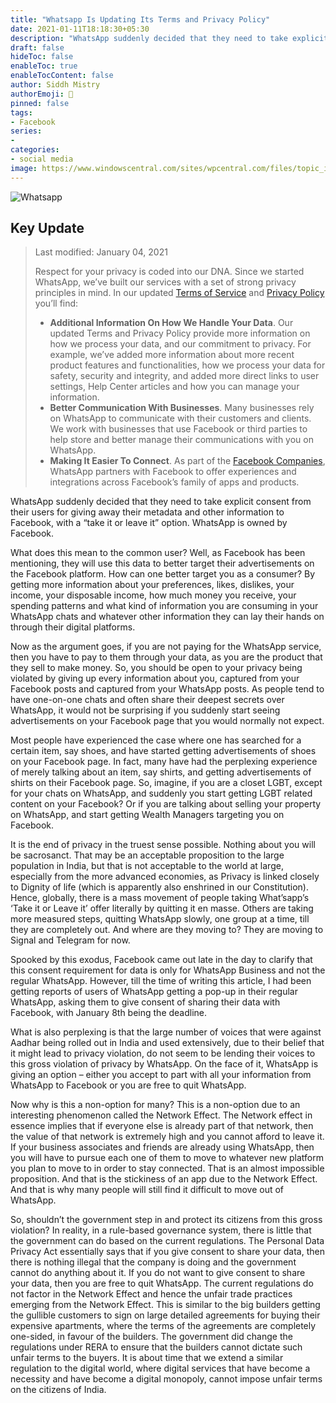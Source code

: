 ```yaml
---
title: "Whatsapp Is Updating Its Terms and Privacy Policy"
date: 2021-01-11T18:18:30+05:30
description: "WhatsApp suddenly decided that they need to take explicit consent from their users for giving away their metadata and other information to Facebook, with a “take it or leave it” option. WhatsApp is owned by Facebook."
draft: false
hideToc: false
enableToc: true
enableTocContent: false
author: Siddh Mistry
authorEmoji: 🤯
pinned: false
tags:
- Facebook
series:
-
categories:
- social media
image: https://www.windowscentral.com/sites/wpcentral.com/files/topic_images/2015/whatsapp-messenger-logo.png
---
```


![Whatsapp](/images/talks/whatsapp.png)

## Key Update

> Last modified: January 04, 2021
>
> Respect for your privacy is coded into our DNA. Since we started WhatsApp, we’ve built our services with a set of strong privacy principles in mind. In our updated [Terms of Service](https://www.whatsapp.com/legal/updates/terms-of-service) and [Privacy Policy](https://www.whatsapp.com/legal/updates/privacy-policy) you’ll find:
>
> - **Additional Information On How We Handle Your Data**. Our updated Terms and Privacy Policy provide more information on how we process your data, and our commitment to privacy. For example, we’ve added more information about more recent product features and functionalities, how we process your data for safety, security and integrity, and added more direct links to user settings, Help Center articles and how you can manage your information.
> - **Better Communication With Businesses**. Many businesses rely on WhatsApp to communicate with their customers and clients. We work with businesses that use Facebook or third parties to help store and better manage their communications with you on WhatsApp.
> - **Making It Easier To Connect**. As part of the [Facebook Companies](https://faq.whatsapp.com/general/security-and-privacy/the-facebook-companies), WhatsApp partners with Facebook to offer experiences and integrations across Facebook’s family of apps and products.

WhatsApp suddenly decided that they need to take explicit consent from their users for giving away their metadata and other information to Facebook, with a “take it or leave it” option. WhatsApp is owned by Facebook.

What does this mean to the common user? Well, as Facebook has been mentioning, they will use this data to better target their advertisements on the Facebook platform. How can one better target you as a consumer? By getting more information about your preferences, likes, dislikes, your income, your disposable income, how much money you receive, your spending patterns and what kind of information you are consuming in your WhatsApp chats and whatever other information they can lay their hands on through their digital platforms.

Now as the argument goes, if you are not paying for the WhatsApp service, then you have to pay to them through your data, as you are the product that they sell to make money. So, you should be open to your privacy being violated by giving up every information about you, captured from your Facebook posts and captured from your WhatsApp posts. As people tend to have one-on-one chats and often share their deepest secrets over WhatsApp, it would not be surprising if you suddenly start seeing advertisements on your Facebook page that you would normally not expect.

Most people have experienced the case where one has searched for a certain item, say shoes, and have started getting advertisements of shoes on your Facebook page. In fact, many have had the perplexing experience of merely talking about an item, say shirts, and getting advertisements of shirts on their Facebook page. So, imagine, if you are a closet LGBT, except for your chats on WhatsApp, and suddenly you start getting LGBT related content on your Facebook? Or if you are talking about selling your property on WhatsApp, and start getting Wealth Managers targeting you on Facebook.

It is the end of privacy in the truest sense possible. Nothing about you will be sacrosanct. That may be an acceptable proposition to the large population in India, but that is not acceptable to the world at large, especially from the more advanced economies, as Privacy is linked closely to Dignity of life (which is apparently also enshrined in our Constitution). Hence, globally, there is a mass movement of people taking What’sapp’s ‘Take it or Leave it’ offer literally by quitting it en masse. Others are taking more measured steps, quitting WhatsApp slowly, one group at a time, till they are completely out. And where are they moving to? They are moving to Signal and Telegram for now.

Spooked by this exodus, Facebook came out late in the day to clarify that this consent requirement for data is only for WhatsApp Business and not the regular WhatsApp. However, till the time of writing this article, I had been getting reports of users of WhatsApp getting a pop-up in their regular WhatsApp, asking them to give consent of sharing their data with Facebook, with January 8th being the deadline.

What is also perplexing is that the large number of voices that were against Aadhar being rolled out in India and used extensively, due to their belief that it might lead to privacy violation, do not seem to be lending their voices to this gross violation of privacy by WhatsApp. On the face of it, WhatsApp is giving an option – either you accept to part with all your information from WhatsApp to Facebook or you are free to quit WhatsApp.

Now why is this a non-option for many? This is a non-option due to an interesting phenomenon called the Network Effect. The Network effect in essence implies that if everyone else is already part of that network, then the value of that network is extremely high and you cannot afford to leave it. If your business associates and friends are already using WhatsApp, then you will have to pursue each one of them to move to whatever new platform you plan to move to in order to stay connected. That is an almost impossible proposition. And that is the stickiness of an app due to the Network Effect. And that is why many people will still find it difficult to move out of WhatsApp.

So, shouldn’t the government step in and protect its citizens from this gross violation? In reality, in a rule-based governance system, there is little that the government can do based on the current regulations. The Personal Data Privacy Act essentially says that if you give consent to share your data, then there is nothing illegal that the company is doing and the government cannot do anything about it. If you do not want to give consent to share your data, then you are free to quit WhatsApp. The current regulations do not factor in the Network Effect and hence the unfair trade practices emerging from the Network Effect. This is similar to the big builders getting the gullible customers to sign on large detailed agreements for buying their expensive apartments, where the terms of the agreements are completely one-sided, in favour of the builders. The government did change the regulations under RERA to ensure that the builders cannot dictate such unfair terms to the buyers. It is about time that we extend a similar regulation to the digital world, where digital services that have become a necessity and have become a digital monopoly, cannot impose unfair terms on the citizens of India.